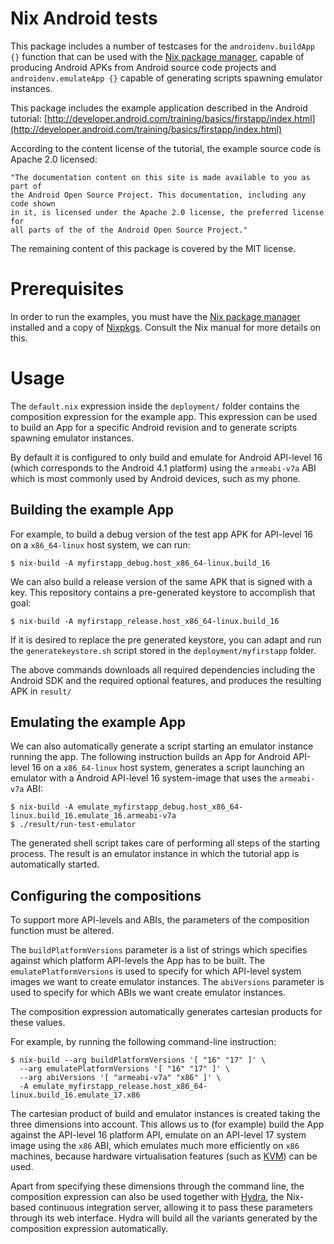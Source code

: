 Nix Android tests
=================
This package includes a number of testcases for the `androidenv.buildApp {}`
function that can be used with the [Nix package manager](http://nixos.org/nix),
capable of producing Android APKs from Android source code projects and
`androidenv.emulateApp {}` capable of generating scripts spawning emulator
instances.

This package includes the example application described in the Android tutorial:
[http://developer.android.com/training/basics/firstapp/index.html](http://developer.android.com/training/basics/firstapp/index.html)

According to the content license of the tutorial, the example source code is
Apache 2.0 licensed:

    "The documentation content on this site is made available to you as part of
    the Android Open Source Project. This documentation, including any code shown
    in it, is licensed under the Apache 2.0 license, the preferred license for
    all parts of the of the Android Open Source Project."

The remaining content of this package is covered by the MIT license.

Prerequisites
=============
In order to run the examples, you must have the [Nix package manager](http://nixos.org/nix)
installed and a copy of [Nixpkgs](http://nixos.org/nixpkgs). Consult the Nix
manual for more details on this.

Usage
=====
The `default.nix` expression inside the `deployment/` folder contains the
composition expression for the example app. This expression can be used to build
an App for a specific Android revision and to generate scripts spawning emulator
instances.

By default it is configured to only build and emulate for Android API-level 16
(which corresponds to the Android 4.1 platform) using the `armeabi-v7a` ABI which
is most commonly used by Android devices, such as my phone.

Building the example App
------------------------
For example, to build a debug version of the test app APK for API-level 16 on
a `x86_64-linux` host system, we can run:

    $ nix-build -A myfirstapp_debug.host_x86_64-linux.build_16

We can also build a release version of the same APK that is signed with a key.
This repository contains a pre-generated keystore to accomplish that goal:

    $ nix-build -A myfirstapp_release.host_x86_64-linux.build_16

If it is desired to replace the pre generated keystore, you can adapt and run the
`generatekeystore.sh` script stored in the `deployment/myfirstapp` folder.

The above commands downloads all required dependencies including the Android SDK
and the required optional features, and produces the resulting APK in `result/`

Emulating the example App
-------------------------
We can also automatically generate a script starting an emulator instance
running the app. The following instruction builds an App for Android API-level 16
on a `x86_64-linux` host system, generates a script launching an emulator with a
Android API-level 16 system-image that uses the `armeabi-v7a` ABI:

    $ nix-build -A emulate_myfirstapp_debug.host_x86_64-linux.build_16.emulate_16.armeabi-v7a
    $ ./result/run-test-emulator

The generated shell script takes care of performing all steps of the starting
process. The result is an emulator instance in which the tutorial app is
automatically started.

Configuring the compositions
----------------------------
To support more API-levels and ABIs, the parameters of the composition function
must be altered.

The `buildPlatformVersions` parameter is a list of strings which specifies
against which platform API-levels the App has to be built. The
`emulatePlatformVersions` is used to specify for which API-level system images we
want to create emulator instances. The `abiVersions` parameter is used to specify
for which ABIs we want create emulator instances.

The composition expression automatically generates cartesian products for these
values.

For example, by running the following command-line instruction:

    $ nix-build --arg buildPlatformVersions '[ "16" "17" ]' \
      --arg emulatePlatformVersions '[ "16" "17" ]' \
      --arg abiVersions '[ "armeabi-v7a" "x86" ]' \
      -A emulate_myfirstapp_release.host_x86_64-linux.build_16.emulate_17.x86

The cartesian product of build and emulator instances is created taking the three
dimensions into account. This allows us to (for example) build the App against
the API-level 16 platform API, emulate on an API-level 17 system image using the
`x86` ABI, which emulates much more efficiently on `x86` machines, because
hardware virtualisation features (such as [KVM](http://www.linux-kvm.org)) can
be used.

Apart from specifying these dimensions through the command line, the composition
expression can also be used together with [Hydra](http://nixos.org/hydra), the
Nix-based continuous integration server, allowing it to pass these parameters
through its web interface. Hydra will build all the variants generated by the
composition expression automatically.
